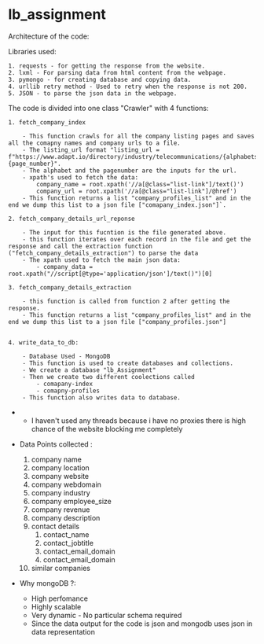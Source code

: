 # lb_assignment


Architecture of the code:

Libraries used:

	1. requests - for getting the response from the website.
	2. lxml - For parsing data from html content from the webpage.
	3. pymongo - for creating database and copying data.
	4. urllib retry method - Used to retry when the response is not 200.
	5. JSON - to parse the json data in the webpage.



The code is divided into one class "Crawler" with 4 functions:
	
	1. fetch_company_index 

		- This function crawls for all the company listing pages and saves all the comapny names and company urls to a file.
		- The listing_url format "listing_url = f"https://www.adapt.io/directory/industry/telecommunications/{alphabets_list[i]}-{page_number}".
		- The alphabet and the pagenumber are the inputs for the url.
		- xpath's used to fetch the data:
			company_name = root.xpath('//a[@class="list-link"]/text()')
            company_url = root.xpath('//a[@class="list-link"]/@href')
        - This function returns a list "company_profiles_list" and in the end we dump this list to a json file ["comapany_index.json"]`.

    2. fetch_company_details_url_reponse

    	- The input for this fucntion is the file generated above.
    	- this function iterates over each record in the file and get the response and call the extraction function ("fetch_company_details_extraction") to parse the data
    	- The xpath used to fetch the main json data:
    		- company_data = root.xpath("//script[@type='application/json']/text()")[0]

    3. fetch_company_details_extraction

    	- this function is called from function 2 after getting the response.
    	- This function returns a list "company_profiles_list" and in the end we dump this list to a json file ["company_profiles.json"]


    4. write_data_to_db:

    	- Database Used - MongoDB
    	- This function is used to create databases and collections.
    	- We create a database "lb_Assignment" 
    	- Then we create two different coolections called
    		- comapany-index
    		- comapny-profiles
    	- This function also writes data to database.

* * I haven't used any threads because i have no proxies there is high chance of the website blocking me completely

* Data Points collected :
	
	1. company name
	2. company location
	3. company website
	4. company webdomain
	5. company industry
	6. company employee_size
	7. company revenue
	8. company description
	9. contact details
		1. contact_name
		2. contact_jobtitle
		3. contact_email_domain
		4. contact_email_domain
	10. similar companies  


- Why mongoDB ?:
	
	- High perfomance
	- Highly scalable
	- Very dynamic - No particular schema required
	- Since the data output for the code is json and mongodb uses json in data representation
